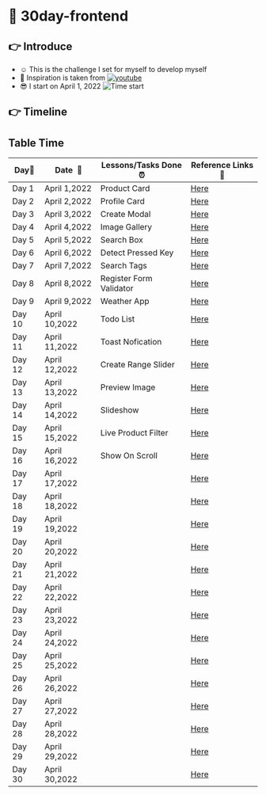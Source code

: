 # 📓 30day-frontend
## 👉 Introduce
- ☺️ This is the challenge I set for myself to develop myself
- 😤 Inspiration is taken from [![youtube](https://img.shields.io/badge/-Youtube-red?style=flat-square&logo=Youtube)](https://youtube.com/playlist?list=PLodO7Gi1F7R0zA8RkRHcDgnPduNBmjkb5)
- 😎 I start on April 1, 2022 ![Time start](https://img.shields.io/date/1648774800?color=bbed3e&label=%E2%8F%B1&style=flat-square)
## 👉 Timeline

## Table Time

|**Day:pushpin:**|**Date &nbsp;:calendar:**|**Lessons/Tasks Done :alarm_clock:**| **Reference Links :link:**|
|------|-----------------|--------------------|---------------------|
|Day 1|April 1,2022|Product Card|[Here](https://frey1a.github.io/30day-frontend/day/day1/index.html)|
|Day 2|April 2,2022|Profile Card|[Here](https://frey1a.github.io/30day-frontend/day/day2/index.html)|
|Day 3|April 3,2022|Create Modal|[Here](https://frey1a.github.io/30day-frontend/day/day3/index.html)|
|Day 4|April 4,2022|Image Gallery|[Here](https://frey1a.github.io/30day-frontend/day/day4/index.html)|
|Day 5|April 5,2022|Search Box|[Here](https://frey1a.github.io/30day-frontend/day/day5/index.html)|
|Day 6|April 6,2022|Detect Pressed Key|[Here](https://frey1a.github.io/30day-frontend/day/day6/index.html)|
|Day 7|April 7,2022|Search Tags|[Here](https://frey1a.github.io/30day-frontend/day/day7/index.html)|
|Day 8|April 8,2022|Register Form Validator|[Here](https://frey1a.github.io/30day-frontend/day/day8/index.html)|
|Day 9|April 9,2022|Weather App|[Here](https://frey1a.github.io/30day-frontend/day/day9/index.html)|
|Day 10|April 10,2022|Todo List|[Here](https://frey1a.github.io/30day-frontend/day/day10/index.html)|
|Day 11|April 11,2022|Toast Nofication|[Here](https://frey1a.github.io/30day-frontend/day/day11/index.html)|
|Day 12|April 12,2022|Create Range Slider|[Here](https://frey1a.github.io/30day-frontend/day/day12/index.html)|
|Day 13|April 13,2022|Preview Image|[Here](https://frey1a.github.io/30day-frontend/day/day13/index.html)|
|Day 14|April 14,2022|Slideshow|[Here](https://frey1a.github.io/30day-frontend/day/day14/index.html)|
|Day 15|April 15,2022|Live Product Filter|[Here](https://frey1a.github.io/30day-frontend/day/day15/index.html)|
|Day 16|April 16,2022|Show On Scroll|[Here](https://frey1a.github.io/30day-frontend/day/day16/index.html)|
|Day 17|April 17,2022|      |[Here](https://frey1a.github.io/30day-frontend/day/day17/index.html)|
|Day 18|April 18,2022|      |[Here](https://frey1a.github.io/30day-frontend/day/day18/index.html)|
|Day 19|April 19,2022|      |[Here](https://frey1a.github.io/30day-frontend/day/day19/index.html)|
|Day 20|April 20,2022|      |[Here](https://frey1a.github.io/30day-frontend/day/day20/index.html)|
|Day 21|April 21,2022|      |[Here](https://frey1a.github.io/30day-frontend/day/day21/index.html)|
|Day 22|April 22,2022|      |[Here](https://frey1a.github.io/30day-frontend/day/day22/index.html)|
|Day 23|April 23,2022|      |[Here](https://frey1a.github.io/30day-frontend/day/day23/index.html)|
|Day 24|April 24,2022|      |[Here](https://frey1a.github.io/30day-frontend/day/day24/index.html)|
|Day 25|April 25,2022|      |[Here](https://frey1a.github.io/30day-frontend/day/day25/index.html)|
|Day 26|April 26,2022|      |[Here](https://frey1a.github.io/30day-frontend/day/day26/index.html)|
|Day 27|April 27,2022|      |[Here](https://frey1a.github.io/30day-frontend/day/day27/index.html)|
|Day 28|April 28,2022|      |[Here](https://frey1a.github.io/30day-frontend/day/day28/index.html)|
|Day 29|April 29,2022|      |[Here](https://frey1a.github.io/30day-frontend/day/day29/index.html)|
|Day 30|April 30,2022|      |[Here](https://frey1a.github.io/30day-frontend/day/day30/index.html)|
